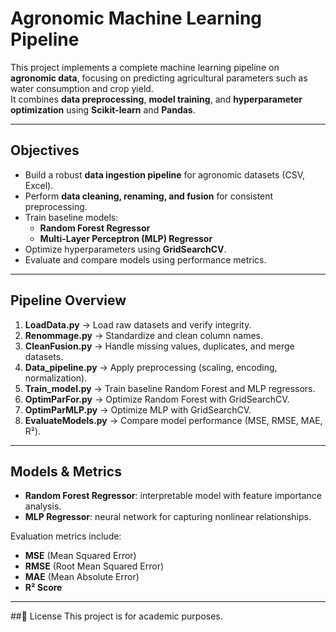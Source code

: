 
# Agronomic Machine Learning Pipeline

This project implements a complete machine learning pipeline on **agronomic data**, focusing on predicting agricultural parameters such as water consumption and crop yield.  
It combines **data preprocessing**, **model training**, and **hyperparameter optimization** using **Scikit-learn** and **Pandas**.

---

##  Objectives
- Build a robust **data ingestion pipeline** for agronomic datasets (CSV, Excel).
- Perform **data cleaning, renaming, and fusion** for consistent preprocessing.
- Train baseline models:
  - **Random Forest Regressor**
  - **Multi-Layer Perceptron (MLP) Regressor**
- Optimize hyperparameters using **GridSearchCV**.
- Evaluate and compare models using performance metrics.
---


##  Pipeline Overview
1. **LoadData.py** → Load raw datasets and verify integrity.  
2. **Renommage.py** → Standardize and clean column names.  
3. **CleanFusion.py** → Handle missing values, duplicates, and merge datasets.  
4. **Data_pipeline.py** → Apply preprocessing (scaling, encoding, normalization).  
5. **Train_model.py** → Train baseline Random Forest and MLP regressors.  
6. **OptimParFor.py** → Optimize Random Forest with GridSearchCV.  
7. **OptimParMLP.py** → Optimize MLP with GridSearchCV.  
8. **EvaluateModels.py** → Compare model performance (MSE, RMSE, MAE, R²).  

---

## Models & Metrics
- **Random Forest Regressor**: interpretable model with feature importance analysis.  
- **MLP Regressor**: neural network for capturing nonlinear relationships.  

Evaluation metrics include:
- **MSE** (Mean Squared Error)  
- **RMSE** (Root Mean Squared Error)  
- **MAE** (Mean Absolute Error)  
- **R² Score**  

---

##📜 License
This project is for academic purposes.
